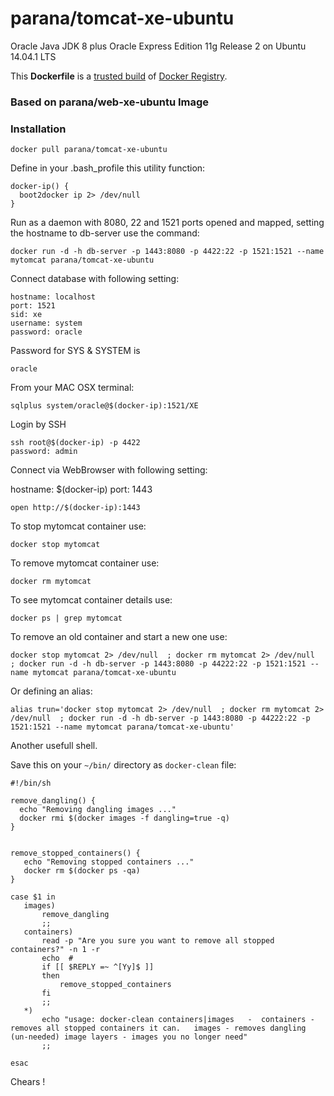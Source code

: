 parana/tomcat-xe-ubuntu
====================

Oracle Java JDK 8 plus Oracle Express Edition 11g Release 2 on Ubuntu 14.04.1 LTS

This **Dockerfile** is a [trusted build](https://registry.hub.docker.com/u/parana/tomcat-xe-ubuntu/) of [Docker Registry](https://registry.hub.docker.com/).

### Based on parana/web-xe-ubuntu Image

### Installation

```
docker pull parana/tomcat-xe-ubuntu
```

Define in your .bash_profile this utility function:

```
docker-ip() { 
  boot2docker ip 2> /dev/null 
} 
```

Run as a daemon with 8080, 22 and 1521 ports opened and mapped, setting the hostname to db-server use the command:

```
docker run -d -h db-server -p 1443:8080 -p 4422:22 -p 1521:1521 --name mytomcat parana/tomcat-xe-ubuntu
```

Connect database with following setting:

```
hostname: localhost
port: 1521
sid: xe
username: system
password: oracle
```

Password for SYS & SYSTEM is

```
oracle
```
From your MAC OSX terminal:

```
sqlplus system/oracle@$(docker-ip):1521/XE
```

Login by SSH 

```
ssh root@$(docker-ip) -p 4422
password: admin
```

Connect via WebBrowser with following setting:

hostname: $(docker-ip)
port: 1443

```
open http://$(docker-ip):1443
```

To stop mytomcat container use:

```
docker stop mytomcat
```

To remove mytomcat container use:

```
docker rm mytomcat
```

To see mytomcat container details use:

```
docker ps | grep mytomcat 
```

To remove an old container and start a new one use:

```
docker stop mytomcat 2> /dev/null  ; docker rm mytomcat 2> /dev/null  ; docker run -d -h db-server -p 1443:8080 -p 44222:22 -p 1521:1521 --name mytomcat parana/tomcat-xe-ubuntu 
```
Or defining an alias:

```
alias trun='docker stop mytomcat 2> /dev/null  ; docker rm mytomcat 2> /dev/null  ; docker run -d -h db-server -p 1443:8080 -p 44222:22 -p 1521:1521 --name mytomcat parana/tomcat-xe-ubuntu'
```
Another usefull shell. 

Save this on your `~/bin/` directory as `docker-clean` file:

```
#!/bin/sh                                                                                                                                                                            

remove_dangling() {
  echo "Removing dangling images ..."
  docker rmi $(docker images -f dangling=true -q)
}


remove_stopped_containers() {
   echo "Removing stopped containers ..."
   docker rm $(docker ps -qa)
}

case $1 in
   images)
       remove_dangling
       ;;
   containers)
       read -p "Are you sure you want to remove all stopped containers?" -n 1 -r
       echo  #
       if [[ $REPLY =~ ^[Yy]$ ]]
       then
           remove_stopped_containers
       fi
       ;;
   *)
       echo "usage: docker-clean containers|images   -  containers - removes all stopped containers it can.   images - removes dangling (un-needed) image layers - images you no longer need"
       ;;

esac

```

Chears !
